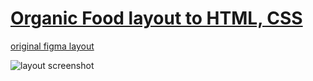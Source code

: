 # [Organic Food layout to HTML, CSS](https://github.com/Katsiaryna-Liubchanka/organic-food-new)

[original figma layout](https://www.figma.com/file/8gNNOL0afVJ7B4n9B5TSDg/Organick?node-id=1%3A2)

![layout screenshot](Desktop.png)